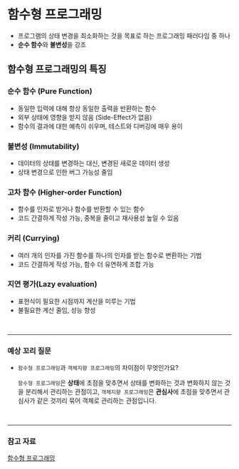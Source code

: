 # 함수형 프로그래밍
* 프로그램의 상태 변경을 최소화하는 것을 목표로 하는 프로그래밍 패러다임 중 하나
* **순수 함수**와 **불변성**을 강조

## 함수형 프로그래밍의 특징
### 순수 함수 (Pure Function)
* 동일한 입력에 대해 항상 동일한 출력을 반환하는 함수
* 외부 상태에 영향을 받지 않음 (Side-Effect가 없음)
* 함수의 결과에 대한 예측이 쉬우며, 테스트와 디버깅에 매우 용이

### 불변성 (Immutability)
* 데이터의 상태를 변경하는 대신, 변경된 새로운 데이터 생성
* 상태 변경으로 인한 버그 가능성 줄임

### 고차 함수 (Higher-order Function)
* 함수를 인자로 받거나 함수를 반환할 수 있는 함수
* 코드 간결하게 작성 가능, 중복을 줄이고 재사용성 높일 수 있음

### 커리 (Currying)
* 여러 개의 인자를 가진 함수를 하나의 인자를 받는 함수로 변환하는 기법
* 코드 간결하게 작성 가능, 함수 더 유연하게 조합 가능

### 지연 평가(Lazy evaluation)
* 표현식이 필요한 시점까지 계산을 미루는 기법
* 불필요한 계산 줄임, 성능 향성

<br/>

---
### 예상 꼬리 질문
* `함수형 프로그래밍`과 `객체지향 프로그래밍`의 차이점이 무엇인가요?

  `함수형 프로그래밍`은 **상태**에 초점을 맞추면서 상태를 변화하는 것과 변화하지 않는 것을 분리해서 관리하는 관점이고, `객체지향 프로그래밍`은 **관심사**에 초점을 맞추면서 관심사가 같은 것끼리 묶어 객체로 관리하는 관점입니다.

<br/>

---
### 참고 자료
[함수형 프로그래밍](https://velog.io/@sunjoo9912/%EA%B8%B0%EC%88%A0-%EB%A9%B4%EC%A0%91-%EC%A7%88%EB%AC%B8-%ED%95%A8%EC%88%98%ED%98%95-%ED%94%84%EB%A1%9C%EA%B7%B8%EB%9E%98%EB%B0%8DFunctional-Programming%EC%9D%B4%EB%9E%80-%EB%AC%B4%EC%97%87%EC%9D%B8%EA%B0%80)
